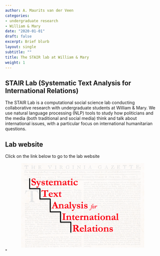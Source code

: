 ```yaml
---
author: A. Maurits van der Veen
categories:
- undergraduate research
- William & Mary
date: "2020-01-01"
draft: false
excerpt: Brief blurb
layout: single
subtitle: ""
title: The STAIR lab at William & Mary
weight: 1
---
```


## STAIR Lab (Systematic Text Analysis for International Relations)

The STAIR Lab is a computational social science lab conducting collaborative research with undergraduate students at William & Mary. We use natural language processing (NLP) tools to study how politicians and the media (both traditional and social media) think and talk about international issues, with a particular focus on international humanitarian questions. 

## Lab website

Click on the link below to go to the lab website

<center>
<a href=https://stair.wm.edu><img src=stairlogo_red_smaller.png></a>
</center>"